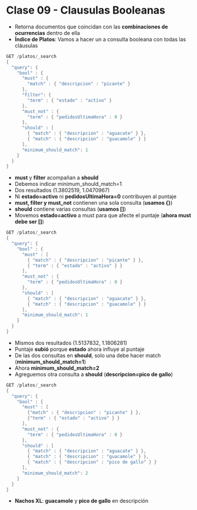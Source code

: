 # Clase 09 - Clausulas Booleanas

- Retorna documentos que coincidan con las **combinaciones de ocurrencias** dentro de ella
- **Índice de Platos**: Vamos a hacer un a consulta booleana con todas las cláusulas

```java
GET /platos/_search
{
  "query": {
    "bool" : {
      "must" : {
        "match" : { "descripcion" : "picante" }
      },
      "filter": {
        "term" : { "estado" : "activo" }
      },
      "must_not" : {
        "term" : { "pedidosUltimaHora" : 0 }
      },
      "should" : [
        { "match" : { "descripcion" : "aguacate" } },
        { "match" : { "descripcion" : "guacamole" } }
      ],
      "minimum_should_match": 1
    }
  }
}
```

- **must** y **filter** acompañan a **should**
- Debemos indicar minimum_should_match=1
- Dos resultados (1.3802519, 1.0470967)
- Ni **estado=activo** ni **pedidosUltimaHora=0** contribuyen al puntaje
- **must, filter y must_not** contienen una sola consulta (**usamos {}**) 
- **should** contiene varias consultas (**usamos []**)
- Movemos **estado=activo** a must para que afecte el puntaje (**ahora must debe ser []**)

```java
GET /platos/_search
{
  "query": {
    "bool" : {
      "must" : [
        { "match" : { "descripcion" : "picante" } },
        { "term" : { "estado" : "activo" } }
      ],
      "must_not" : {
        "term" : { "pedidosUltimaHora" : 0 }
      },
      "should" : [
        { "match" : { "descripcion" : "aguacate" } },
        { "match" : { "descripcion" : "guacamole" } }
      ],
      "minimum_should_match": 1
    }
  }
}
```

- Mismos dos resultados (1.5137832, 1.1806281)
- Puntaje **subió** porque **estado** ahora influye al puntaje
- De las dos consultas en **should**, solo una debe hacer match (**minimum_should_match=1**)
- Ahora **minimum_should_match=2**
- Agreguemos otra consulta a **should** (**descripcion=pico de gallo**)

```java
GET /platos/_search
{
  "query": {
    "bool" : {
      "must" : [
        {"match" : { "descripcion" : "picante" } },
        {"term" : { "estado" : "activo" } }
      ],
      "must_not" : {
        "term" : { "pedidosUltimaHora" : 0 }
      },
      "should" : [
        { "match" : { "descripcion" : "aguacate" } },
        { "match" : { "descripcion" : "guacamole" } },
        { "match" : { "descripcion" : "pico de gallo" } }
      ],
      "minimum_should_match": 2
    }
  }
}
```

- **Nachos XL**: **guacamole** y **pico de gallo** en descripción
